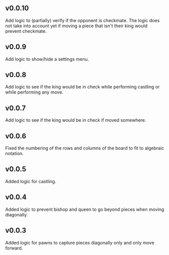 ## v0.0.10

Add logic to (partially) verify if the opponent is checkmate. The logic does not take into account yet if moving a piece that isn't their king would prevent checkmate.

## v0.0.9

Add logic to show/hide a settings menu.

## v0.0.8

Add logic to see if the king would be in check while performing castling or while performing any move.

## v0.0.7

Add logic to see if the king would be in check if moved somewhere.

## v0.0.6

Fixed the numbering of the rows and columns of the board to fit to algebraic notation.

## v0.0.5

Added logic for castling.

## v0.0.4

Added logic to prevent bishop and queen to go beyond pieces when moving diagonally.

## v0.0.3

Added logic for pawns to capture pieces diagonally only and only move forward.
